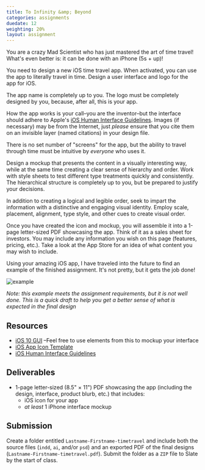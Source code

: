 ```yaml
---
title: To Infinity &amp; Beyond
categories: assignments
duedate: 12
weighting: 20%
layout: assignment
---
```


You are a crazy Mad Scientist who has just mastered the art of time travel! What's even better is: it can be done with an iPhone (5s + up)!

You need to design a new iOS time travel app. When activated, you can use the app to literally travel in time. Design a user interface and logo for the app for iOS.

The app name is completely up to you. The logo must be completely designed by you, because, after all, this is your app. 

How the app works is your call&ndash;you are the inventor&ndash;but the interface should adhere to Apple's [iOS Human Interface Guidelines](https://developer.apple.com/library/ios/documentation/UserExperience/Conceptual/MobileHIG/index.html#//apple_ref/doc/uid/TP40006556-CH66-SW1).  Images (if necessary) may be from the Internet, just _please_ ensure that you cite them on an invisible layer (named citations) in your design file.

There is no set number of "screens" for the app, but the ability to travel through time must be intuitive by _everyone_ who uses it.

Design a mockup that presents the content in a visually interesting way, while at the same time creating a clear sense of hierarchy and order. Work with style sheets to test different type treatments quickly and consistently. The hierarchical structure is completely up to you, but be prepared to justify your decisions.

In addition to creating a logical and legible order, seek to impart the information with a distinctive and engaging visual identity. Employ scale, placement, alignment, type style, and other cues to create visual order.

Once you have created the icon and mockup, you will assemble it into a 1-page letter-sized PDF showcasing the app. Think of it as a sales sheet for investors. You may include any information you wish on this page (features, pricing, etc.). Take a look at the App Store for an idea of what content you may wish to include.

Using your amazing iOS app, I have traveled into the future to find an example of the finished assignment. It's not pretty, but it gets the job done!

![example](/img/infinity-example.jpg)

_Note: this example meets the assignment requirements, but it is not well done. This is a quick draft to help you get a better sense of what is expected in the final design_


## Resources

 - [iOS 10 GUI](http://facebook.design/ios10.html) &ndash;Feel free to use elements from this to mockup your interface
 - [iOS App Icon Template](https://applypixels.com/template/ios-app-icon/)
 - [iOS Human Interface Guidelines](https://developer.apple.com/library/ios/documentation/UserExperience/Conceptual/MobileHIG/index.html#//apple_ref/doc/uid/TP40006556-CH66-SW1)

## Deliverables

 - 1-page letter-sized (8.5" &times; 11") PDF showcasing the app (including the design, interface, product blurb, etc.) that includes:
 	- iOS icon for your app
 	- _at least_ 1 iPhone interface mockup

## Submission

Create a folder entitled `Lastname-Firstname-timetravel` and include both the source files (`indd`, `ai`, and/or `psd`) and an exported PDF of the final designs (`Lastname-Firstname-timetravel.pdf`). Submit the folder as a `ZIP` file to Slate by the start of class.
